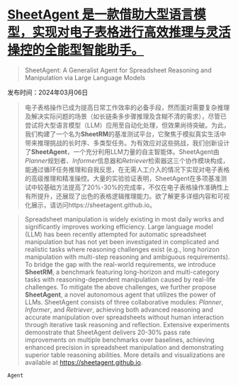 # [SheetAgent 是一款借助大型语言模型，实现对电子表格进行高效推理与灵活操控的全能型智能助手。](https://arxiv.org/abs/2403.03636)

> SheetAgent: A Generalist Agent for Spreadsheet Reasoning and Manipulation via Large Language Models

发布时间：2024年03月06日

> 电子表格操作已成为提高日常工作效率的必备手段，然而面对需要复杂推理及解决实际问题的场景（如长链条多步骤推理及含糊不清的需求），尽管已尝试将大型语言模型（LLM）应用至自动化处理，但效果尚待突破。为此，我们构建了一个名为$\textbf{SheetRM}$的基准测试平台，它聚焦于模拟真实生活中带来推理挑战的长时序、多类型任务。为有效应对这些挑战，我们创新设计了$\textbf{SheetAgent}$，一个充分利用LLM力量的自主智能体。SheetAgent由$\textit{Planner}$规划者、$\textit{Informer}$信息器和$\textit{Retriever}$检索器这三个协作模块构成，能通过循环任务推理和自我反思，在无需人工介入的情况下实现对电子表格的高级推理和精准操控。大量的实验验证表明，SheetAgent在多项基准测试中较基础方法提高了20%-30%的完成率，不仅在电子表格操作准确性上有所提升，还展现了出色的表格逻辑推理能力。欲了解更多详细内容和可视化展示，请访问https://sheetagent.github.io。

> Spreadsheet manipulation is widely existing in most daily works and significantly improves working efficiency. Large language model (LLM) has been recently attempted for automatic spreadsheet manipulation but has not yet been investigated in complicated and realistic tasks where reasoning challenges exist (e.g., long horizon manipulation with multi-step reasoning and ambiguous requirements). To bridge the gap with the real-world requirements, we introduce $\textbf{SheetRM}$, a benchmark featuring long-horizon and multi-category tasks with reasoning-dependent manipulation caused by real-life challenges. To mitigate the above challenges, we further propose $\textbf{SheetAgent}$, a novel autonomous agent that utilizes the power of LLMs. SheetAgent consists of three collaborative modules: $\textit{Planner}$, $\textit{Informer}$, and $\textit{Retriever}$, achieving both advanced reasoning and accurate manipulation over spreadsheets without human interaction through iterative task reasoning and reflection. Extensive experiments demonstrate that SheetAgent delivers 20-30% pass rate improvements on multiple benchmarks over baselines, achieving enhanced precision in spreadsheet manipulation and demonstrating superior table reasoning abilities. More details and visualizations are available at https://sheetagent.github.io.

`Agent`